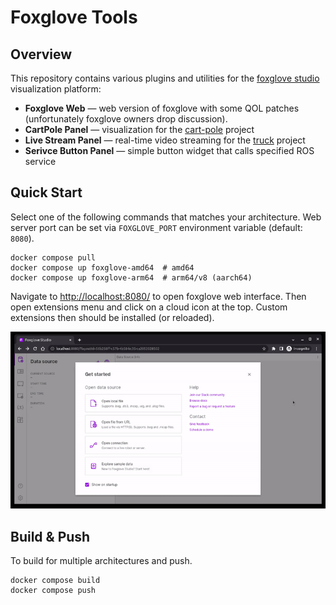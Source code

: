 # Foxglove Tools

## Overview

This repository contains various plugins and utilities for the [foxglove studio](https://foxglove.dev/) visualization platform:

- **Foxglove Web** &mdash; web version of foxglove with some QOL patches (unfortunately foxglove owners drop discussion).
- **CartPole Panel** &mdash; visualization for the [cart-pole](https://github.com/robotics-laboratory/cart-pole) project
- **Live Stream Panel** &mdash; real-time video streaming for the [truck](https://github.com/robotics-laboratory/truck) project
- **Serivce Button Panel** &mdash; simple button widget that calls specified ROS service

## Quick Start

Select one of the following commands that matches your architecture. Web server port can be set via `FOXGLOVE_PORT` environment variable (default: `8080`).

```
docker compose pull
docker compose up foxglove-amd64  # amd64
docker compose up foxglove-arm64  # arm64/v8 (aarch64)
```

Navigate to [http://localhost:8080/]() to open foxglove web interface. Then open extensions menu and click on a cloud icon at the top. Custom extensions then should be installed (or reloaded).

![How to activate custom extensions](docs/images/extensions.gif)

## Build & Push

To build for multiple architectures and push.

```
docker compose build
docker compose push
```
